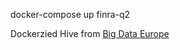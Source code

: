 
docker-compose up finra-q2


Dockerzied Hive from [Big Data Europe](https://github.com/big-data-europe/docker-hive)

